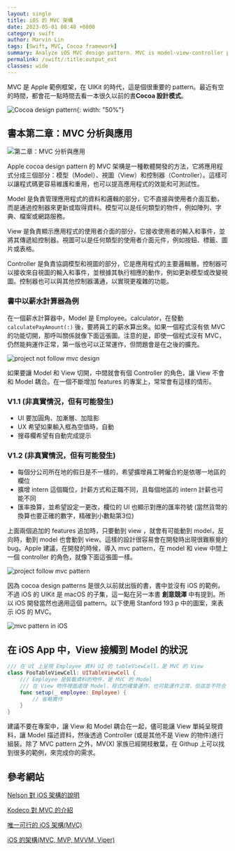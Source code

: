 ```yaml
---
layout: single
title: iOS 的 MVC 架構
date: 2023-05-01 08:48 +0800
category: swift
author: Marvin Lin
tags: [Swift, MVC, Cocoa framework]
summary: Analyze iOS MVC design pattern. MVC is model-view-controller pattern. The main point is model should isolate with view. Nomatter is macOS app or iOS app. This article using books example - Cocoa design patterns as example.
permalink: /swift/:title:output_ext
classes: wide
---
```


MVC 是 Apple 範例框架，在 UIKit 的時代，這是個很重要的 pattern。最近有空的時間，都會花一點時間去看一本很久以前的書**Cocoa 設計模式**。

![Cocoa design pattern](/assets/swift/mvc-pattern/books-cover.jpeg){: width: "50%"}

## 書本第二章：MVC 分析與應用

![第二章：MVC 分析與應用](/assets/swift/mvc-pattern/mvc-chapter.jpeg)

Apple cocoa design pattern 的 MVC 架構是一種軟體開發的方法，它將應用程式分成三個部分：模型（Model）、視圖（View）和控制器（Controller）。這樣可以讓程式碼更容易維護和重用，也可以提高應用程式的效能和可測試性。

Model 是負責管理應用程式的資料和邏輯的部分，它不直接與使用者介面互動，而是通過控制器來更新或取得資料。模型可以是任何類型的物件，例如陣列、字典、檔案或網路服務。

View 是負責顯示應用程式的使用者介面的部分，它接收使用者的輸入和事件，並將其傳遞給控制器。視圖可以是任何類型的使用者介面元件，例如按鈕、標籤、圖片或表格。

Controller 是負責協調模型和視圖的部分，它是應用程式的主要邏輯層。控制器可以接收來自視圖的輸入和事件，並根據其執行相應的動作，例如更新模型或改變視圖。控制器也可以與其他控制器溝通，以實現更複雜的功能。

### 書中以薪水計算器為例

在一個薪水計算器中，Model 是 Employee。calculator，在發動 `calculatePayAmount(:)` 後，要將員工的薪水算出來。如果一個程式沒有依 MVC 的功能切開，那呼叫關係就像下面這張圖。注意的是，即使一個程式沒有 MVC，仍然能夠運作正常，第一版也可以正常運作，但問題會是在之後的擴充。

![project not follow mvc design](/assets/swift/mvc-pattern/non-mvc.jpeg)

如果要讓 Model 和 View 切開，中間就會有個 Controller 的角色，讓 View 不會和 Model 耦合。在一個不斷增加 features 的專案上，常常會有這樣的情形。

### V1.1 (非真實情況，但有可能發生)
- UI 要加圓角、加漸層、加陰影
- UX 希望如果輸入框為空值時，自動
- 搜尋欄希望有自動完成提示

### V1.2 (非真實情況，但有可能發生)
- 每個分公司所在地的假日是不一樣的，希望擴增員工聘僱合約是依哪一地區的欄位
- 擴增 intern 這個職位，計薪方式和正職不同，且每個地區的 intern 計薪也可能不同
- 匯率換算，並希望設定一更改，欄位的 UI 也顯示對應的匯率符號 (當然貨幣的換算也要正確的數字，精確到小數點第3位)

上面兩個追加的 features 追加時，只要動到 view ，就會有可能動到 model，反向時，動到 model 也會動到 view。這樣的設計很容易會在開發時出現很難察覺的 bug。Apple 建議，在開發的時候，導入 mvc pattern，在 model 和 view 中間上一個 controller 的角色，就像下面這張圖一樣。

![project follow mvc pattern](/assets/swift/mvc-pattern/mvc.jpeg)

因為 cocoa design patterns 是很久以前就出版的書，書中並沒有 iOS 的範例，不過 iOS 的 UIKit 是 macOS 的子集，這一點在另一本書 **創意競澤** 中有提到。所以 iOS 開發當然也適用這個 pattern。以下使用 Stanford 193 p 中的圖案，來表示 iOS 的 MVC。

![mvc pattern in iOS](/assets/swift/mvc-pattern/mvc-ios.jpg)

## 在 iOS App 中，View 接觸到 Model 的狀況

```swift
/// 在 UI 上呈現 Employee 資料 UI 的 tableViewCell，是 MVC 的 View
class FooTableViewCell: UITableViewCell {
    /// Employee 是裝載資料的物件，是 MVC 的 Model
    /// 在 View 物件裡面處理 Model，程式的確會運作，也可能運作正常，但這並不符合 MVC pattern
    func setup(_ employee: Employee) {
        // 省略實作
    }
}
```

建議不要在專案中，讓 View 和 Model 耦合在一起，儘可能讓 View 單純呈現資料，讓 Model 描述資料，然後透過 Controller (或是其他不是 View 的物件)進行組裝。除了 MVC pattern 之外，MV(X) 家族已經開枝散葉，在 Githup 上可以找到很多的範例，來完成你的需求。

## 參考網站

[Nelson 對 iOS 架構的說明](https://chiahsien.github.io/post/common-ios-architecture-from-mvc-to-viper-with-redux/)

[Kodeco 對 MVC 的介紹](https://www.kodeco.com/1000705-model-view-controller-mvc-in-ios-a-modern-approach)

[唯一可行的 iOS 架構(MVC)](https://medium.com/@iamirzhan/the-only-viable-ios-architecture-c42f7b4c845d)

[iOS 的架構(MVC, MVP, MVVM, Viper)](https://medium.com/ios-os-x-development/ios-architecture-patterns-ecba4c38de52)

